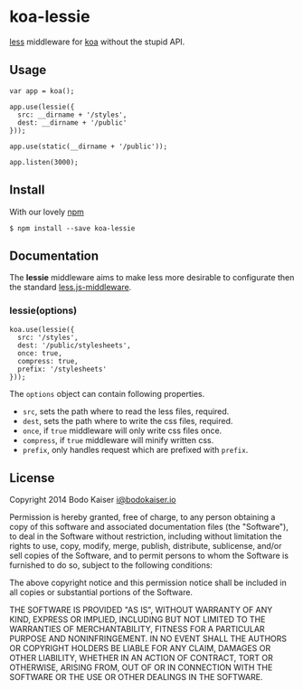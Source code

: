 # koa-lessie

[less](http://lesscss.org) middleware for [koa](http://koajs.com) without
the stupid API.

## Usage

    var app = koa();

    app.use(lessie({
      src: __dirname + '/styles',
      dest: __dirname + '/public'
    }));

    app.use(static(__dirname + '/public'));

    app.listen(3000);

## Install

With our lovely [npm](https://github.com/npm/npm)

    $ npm install --save koa-lessie

## Documentation

The **lessie** middleware aims to make less more desirable to configurate then
the standard
[less.js-middleware](https://github.com/emberfeather/less.js-middleware).

### lessie(options)

    koa.use(lessie({
      src: '/styles',
      dest: '/public/stylesheets',
      once: true,
      compress: true,
      prefix: '/stylesheets'
    }));

The `options` object can contain following properties.

* `src`, sets the path where to read the less files, required.
* `dest`, sets the path where to write the css files, required.
* `once`, if `true` middleware will only write css files once.
* `compress`, if `true` middleware will minify written css.
* `prefix`, only handles request which are prefixed with `prefix`.

## License

Copyright 2014 Bodo Kaiser <i@bodokaiser.io>

Permission is hereby granted, free of charge, to any person obtaining
a copy of this software and associated documentation files (the
"Software"), to deal in the Software without restriction, including
without limitation the rights to use, copy, modify, merge, publish,
distribute, sublicense, and/or sell copies of the Software, and to
permit persons to whom the Software is furnished to do so, subject to
the following conditions:

The above copyright notice and this permission notice shall be
included in all copies or substantial portions of the Software.

THE SOFTWARE IS PROVIDED "AS IS", WITHOUT WARRANTY OF ANY KIND,
EXPRESS OR IMPLIED, INCLUDING BUT NOT LIMITED TO THE WARRANTIES OF
MERCHANTABILITY, FITNESS FOR A PARTICULAR PURPOSE AND
NONINFRINGEMENT. IN NO EVENT SHALL THE AUTHORS OR COPYRIGHT HOLDERS BE
LIABLE FOR ANY CLAIM, DAMAGES OR OTHER LIABILITY, WHETHER IN AN ACTION
OF CONTRACT, TORT OR OTHERWISE, ARISING FROM, OUT OF OR IN CONNECTION
WITH THE SOFTWARE OR THE USE OR OTHER DEALINGS IN THE SOFTWARE.

